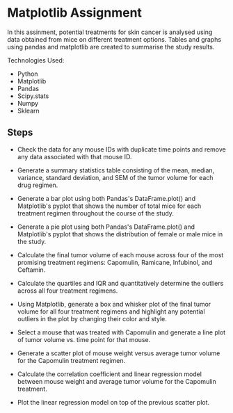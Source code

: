 # Matplotlib Assignment

In this assinment, potential treatments for skin cancer is analysed using data obtained from mice on different treatment options. Tables and graphs using  pandas and matplotlib are created to summarise the study results.

Technologies Used:
* Python
* Matplotlib
* Pandas
* Scipy.stats
* Numpy
* Sklearn


## Steps

* Check the data for any mouse IDs with duplicate time points and remove any data associated with that mouse ID.

* Generate a summary statistics table consisting of the mean, median, variance, standard deviation, and SEM of the tumor volume for each drug regimen.

* Generate a bar plot using both Pandas's DataFrame.plot() and Matplotlib's pyplot that shows  the number of total mice for each treatment regimen throughout the course of the study.

* Generate a pie plot using both Pandas's DataFrame.plot() and Matplotlib's pyplot that shows the distribution of female or male mice in the study.

* Calculate the final tumor volume of each mouse across four of the most promising treatment regimens: Capomulin, Ramicane, Infubinol, and Ceftamin. 

* Calculate the quartiles and IQR and quantitatively determine the outliers across all four treatment regimens.

* Using Matplotlib, generate a box and whisker plot of the final tumor volume for all four treatment regimens and highlight any potential outliers in the plot by changing their color and style.

* Select a mouse that was treated with Capomulin and generate a line plot of tumor volume vs. time point for that mouse.

* Generate a scatter plot of mouse weight versus average tumor volume for the Capomulin treatment regimen.

* Calculate the correlation coefficient and linear regression model between mouse weight and average tumor volume for the Capomulin treatment. 

* Plot the linear regression model on top of the previous scatter plot.
